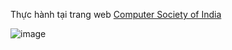 Thực hành tại trang web [Computer Society of India](https://csi-india.org/news/index.php?id=18)

![image](https://github.com/user-attachments/assets/bed5227c-618d-4e9b-8a84-73e3f2128d59)

